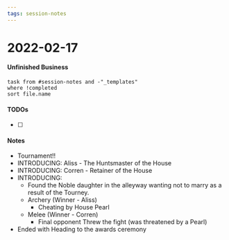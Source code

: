 ```yaml
---
tags: session-notes
---
```


# 2022-02-17

#### Unfinished Business
```dataview
task from #session-notes and -"_templates"
where !completed
sort file.name
```

#### TODOs
- [ ] 

#### Notes

- Tournament!! 
- INTRODUCING: Aliss - The Huntsmaster of the House 
- INTRODUCING: Corren - Retainer of the House 
- INTRODUCING: 
	- Found the Noble daughter in the alleyway wanting not to marry as a result of the Tourney. 
	- Archery (Winner - Aliss) 
		- Cheating by House Pearl 
	- Melee (Winner - Corren)
		- Final opponent Threw the fight (was threatened by a Pearl)
- Ended with Heading to the awards ceremony